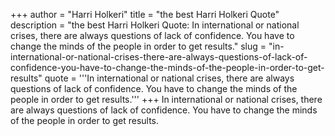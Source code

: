 +++
author = "Harri Holkeri"
title = "the best Harri Holkeri Quote"
description = "the best Harri Holkeri Quote: In international or national crises, there are always questions of lack of confidence. You have to change the minds of the people in order to get results."
slug = "in-international-or-national-crises-there-are-always-questions-of-lack-of-confidence-you-have-to-change-the-minds-of-the-people-in-order-to-get-results"
quote = '''In international or national crises, there are always questions of lack of confidence. You have to change the minds of the people in order to get results.'''
+++
In international or national crises, there are always questions of lack of confidence. You have to change the minds of the people in order to get results.
